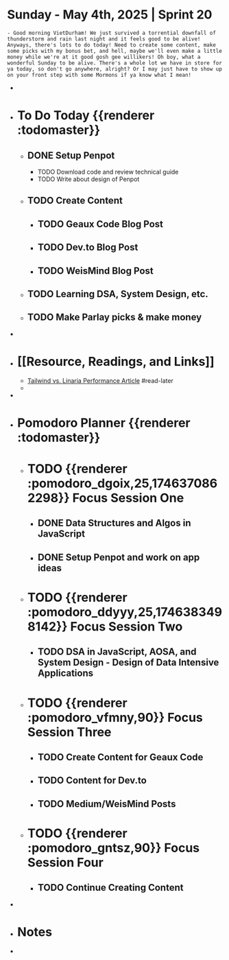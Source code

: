 # Sunday - May 4th, 2025 | Sprint 20
	- Good morning VietDurham! We just survived a torrential downfall of thunderstorm and rain last night and it feels good to be alive! Anyways, there's lots to do today! Need to create some content, make some picks with my bonus bet, and hell, maybe we'll even make a little money while we're at it good gosh gee willikers! Oh boy, what a wonderful Sunday to be alive. There's a whole lot we have in store for ya today, so don't go anywhere, alright? Or I may just have to show up on your front step with some Mormons if ya know what I mean!
-
- # To Do Today {{renderer :todomaster}}
	- ## DONE Setup Penpot
		- TODO Download code and review technical guide
		- TODO Write about design of Penpot
	- ## TODO Create Content
		- ## TODO Geaux Code Blog Post
		- ## TODO Dev.to Blog Post
		- ## TODO WeisMind Blog Post
	- ## TODO Learning DSA, System Design, etc.
	- ## TODO Make Parlay picks & make money
-
- # [[Resource, Readings, and Links]]
	- [Tailwind vs. Linaria Performance Article](https://www.developerway.com/posts/tailwind-vs-linaria-performance) #read-later
	-
-
- # Pomodoro Planner {{renderer :todomaster}}
	- # TODO {{renderer :pomodoro_dgoix,25,1746370862298}} Focus Session One
		- ## DONE Data Structures and Algos in JavaScript
		- ## DONE Setup Penpot and work on app ideas
	- # TODO {{renderer :pomodoro_ddyyy,25,1746383498142}} Focus Session Two
		- ## TODO DSA in JavaScript, AOSA, and System Design - Design of Data Intensive Applications
	- # TODO {{renderer :pomodoro_vfmny,90}} Focus Session Three
		- ## TODO Create Content for Geaux Code
		- ## TODO Content for Dev.to
		- ## TODO Medium/WeisMind Posts
	- # TODO {{renderer :pomodoro_gntsz,90}} Focus Session Four
		- ## TODO Continue Creating Content
-
- # Notes
-